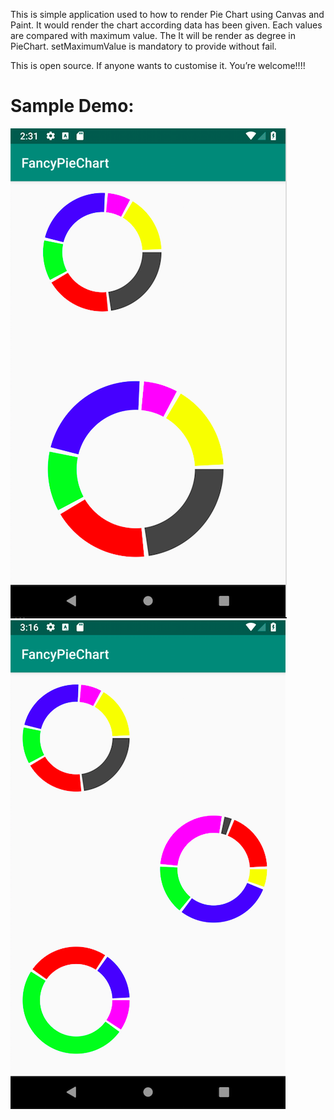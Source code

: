 
This is simple application used to how to render Pie Chart using Canvas and Paint. It would render the chart according data has been given. Each values are compared with maximum value. The It will be render as degree in PieChart.
setMaximumValue is mandatory to provide without fail.

This is open source. If anyone wants to customise it. You’re welcome!!!!

# Sample Demo:

![Overview](screenshots/Screenshot_2018.png)![Overview](screenshots/Screenshot_multiples.png)

